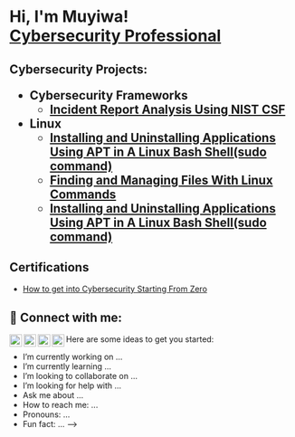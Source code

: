 <h1>Hi, I'm Muyiwa! <br/><a href="https://www.linkedin.com/in/muyiwa-ajetunmobi-693498224">Cybersecurity Professional</a>

<h2>Cybersecurity Projects:

- <b>Cybersecurity Frameworks</b>
  - [Incident Report Analysis Using NIST CSF](https://github.com/AjetGH/NIST-CSF)
- <b>Linux</b>
  - [Installing and Uninstalling Applications Using APT in A Linux Bash Shell(sudo command)](https://github.com/AjetGH/LINUX)
  - [Finding and Managing Files With Linux Commands](https://github.com/AjetGH/L)
  - [Installing and Uninstalling Applications Using APT in A Linux Bash Shell(sudo command)](https://github.com/AjetGH/LINUX)
<h2>Certifications</h2>

- [How to get into Cybersecurity Starting From Zero](https://www.youtube.com/watch?v=a83ASGn_V_s)


<h2> 🤳 Connect with me:</h2>

[<img align="left" alt="JoshMadakor | YouTube" width="22px" src="https://cdn.jsdelivr.net/npm/simple-icons@v3/icons/youtube.svg" />][youtube]
[<img align="left" alt="JoshMadakor | Twitter" width="22px" src="https://cdn.jsdelivr.net/npm/simple-icons@v3/icons/twitter.svg" />][twitter]
[<img align="left" alt="JoshMadakor | LinkedIn" width="22px" src="https://cdn.jsdelivr.net/npm/simple-icons@v3/icons/linkedin.svg" />][linkedin]
[<img align="left" alt="JoshMadakor | Instagram" width="22px" src="https://cdn.jsdelivr.net/npm/simple-icons@v3/icons/instagram.svg" />][instagram]

[twitter]: https://twitter.com/chocboy___
[youtube]: https://www.youtube.com/c/joshmadakor
[instagram]: https://www.instagram.com/joshmadakor/
[linkedin]:https://www.linkedin.com/in/muyiwa-ajetunmobi-693498224/



Here are some ideas to get you started:

-  I’m currently working on ...
-  I’m currently learning ...
-  I’m looking to collaborate on ...
-  I’m looking for help with ...
-  Ask me about ...
-  How to reach me: ...
-  Pronouns: ...
-  Fun fact: ...
-->
